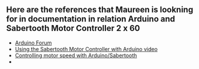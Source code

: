 ## Here are the references that Maureen is lookning for in documentation in relation Arduino and Sabertooth Motor Controller 2 x 60
- <a href="https://forum.arduino.cc/t/sabertooth-analog-control-2-motors-with-1-joystick-each/370106">Arduino Forum</a>
- <a href="https://www.youtube.com/watch?v=QCNoVRgETRc">Using the Sabertooth Motor Controller with Arduino video</a>
- <a href="https://www.youtube.com/watch?v=ae8DC2d8GMA">Controlling motor speed with Arduino/Sabertooth</a>
- <a href=""></a>
